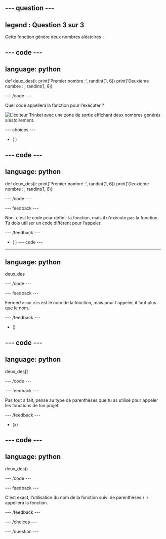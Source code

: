 --- question ---
---
legend : Question 3 sur 3
---

Cette fonction génère deux nombres aléatoires :

--- code ---
---
language: python
---

def deux_des(): 
  print('Premier nombre :', randint(1, 6)) 
  print('Deuxième nombre :', randint(1, 6))

--- /code ---

Quel code appellera la fonction pour l'exécuter ?

![L'éditeur Trinket avec une zone de sortie affichant deux nombres générés aléatoirement.](images/quiz3.png)

--- choices ---

- ( )

--- code ---
---
language: python
---

def deux_des(): 
  print('Premier nombre :', randint(1, 6)) 
  print('Deuxième nombre :', randint(1, 6))

--- /code ---

 --- feedback ---

 Non, c'est le code pour définir la fonction, mais il n'exécute pas la fonction. Tu dois utiliser un code différent pour l'appeler.

 --- /feedback ---

- ( )
--- code ---
---
language: python
---

deux_des

--- /code ---

 --- feedback ---

Fermer! `deux_des` est le nom de la fonction, mais pour l'appeler, il faut plus que le nom.

 --- /feedback ---

- ()

--- code ---
---
language: python
---

deux_des[]

--- /code ---

 --- feedback ---

 Pas tout à fait, pense au type de parenthèses que tu as utilisé pour appeler les fonctions de ton projet.

 --- /feedback ---

- (x)

--- code ---
---
language: python
---

deux_des()

--- /code ---

 --- feedback ---

 C'est exact, l'utilisation du nom de la fonction suivi de parenthèses `(` `)` appellera la fonction.

 --- /feedback ---

--- /choices ---

--- /question ---
